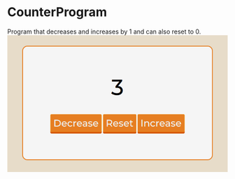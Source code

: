 ﻿# CounterProgram
Program that decreases and increases by 1 and can also reset to 0.
![counter](counter_img.png)

